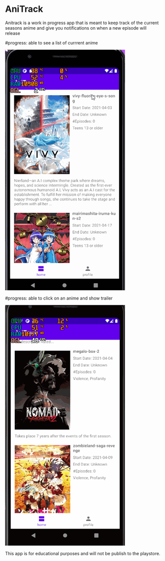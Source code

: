 # AniTrack

Anitrack is a work in progress app that is meant to keep track of the current seasons anime and give you notifications on when a new episode will release

#progress: able to see a list of currrent anime

<img src='https://github.com/NelsonTejeda/AniTrack/blob/master/AniTrackv01.gif' title='Video Walkthrough' width='' alt='Video Walkthrough' />

#progress: able to click on an anime and show trailer

<img src='https://github.com/NelsonTejeda/AniTrack/blob/master/AniTrackv02.gif' title='Video Walkthrough' width='' alt='Video Walkthrough' />


This app is for educational purposes and will not be publish to the playstore. 




